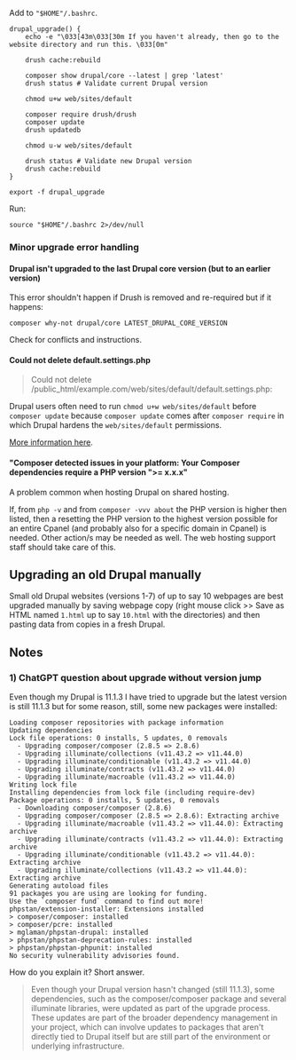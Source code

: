 Add to `"$HOME"/.bashrc`.

```shell
drupal_upgrade() {
	echo -e "\033[43m\033[30m If you haven't already, then go to the website directory and run this. \033[0m"

	drush cache:rebuild

	composer show drupal/core --latest | grep 'latest'
	drush status # Validate current Drupal version

	chmod u+w web/sites/default

	composer require drush/drush
	composer update
	drush updatedb

	chmod u-w web/sites/default

	drush status # Validate new Drupal version
	drush cache:rebuild
}

export -f drupal_upgrade
```

Run:

```shell
source "$HOME"/.bashrc 2>/dev/null
```

### Minor upgrade error handling

#### Drupal isn't upgraded to the last Drupal core version (but to an earlier version)

This error shouldn't happen if Drush is removed and re-required but if it happens:

```
composer why-not drupal/core LATEST_DRUPAL_CORE_VERSION
```

Check for conflicts and instructions.

#### Could not delete default.settings.php

> Could not delete /public_html/example.com/web/sites/default/default.settings.php:

Drupal users often need to run `chmod u+w web/sites/default` before `composer update` because `composer update` comes after `composer require` in which Drupal hardens the `web/sites/default` permissions.

[More information here](https://drupal.stackexchange.com/questions/314209/when-does-system-requirements-function-runs).

#### "Composer detected issues in your platform: Your Composer dependencies require a PHP version ">= x.x.x"

A problem common when hosting Drupal on shared hosting.

If, from `php -v` and from `composer -vvv about` the PHP version is higher then listed, then a resetting the PHP version to the highest version possible for an entire Cpanel (and probably also for a specific domain in Cpanel) is needed. Other action/s may be needed as well. The web hosting support staff should take care of this.

## Upgrading an old Drupal manually

Small old Drupal websites (versions 1-7) of up to say 10 webpages are best upgraded manually by saving webpage copy (right mouse click >> Save as HTML named `1.html` up to say `10.html` with the directories) and then pasting data from copies in a fresh Drupal.

## Notes

### 1) ChatGPT question about upgrade without version jump

Even though my Drupal is 11.1.3 I have tried to upgrade but the latest version is still 11.1.3 but for some reason, still, some new packages were installed:

```
Loading composer repositories with package information
Updating dependencies
Lock file operations: 0 installs, 5 updates, 0 removals
  - Upgrading composer/composer (2.8.5 => 2.8.6)
  - Upgrading illuminate/collections (v11.43.2 => v11.44.0)
  - Upgrading illuminate/conditionable (v11.43.2 => v11.44.0)
  - Upgrading illuminate/contracts (v11.43.2 => v11.44.0)
  - Upgrading illuminate/macroable (v11.43.2 => v11.44.0)
Writing lock file
Installing dependencies from lock file (including require-dev)
Package operations: 0 installs, 5 updates, 0 removals
  - Downloading composer/composer (2.8.6)
  - Upgrading composer/composer (2.8.5 => 2.8.6): Extracting archive
  - Upgrading illuminate/macroable (v11.43.2 => v11.44.0): Extracting archive
  - Upgrading illuminate/contracts (v11.43.2 => v11.44.0): Extracting archive
  - Upgrading illuminate/conditionable (v11.43.2 => v11.44.0): Extracting archive
  - Upgrading illuminate/collections (v11.43.2 => v11.44.0): Extracting archive
Generating autoload files
91 packages you are using are looking for funding.
Use the `composer fund` command to find out more!
phpstan/extension-installer: Extensions installed
> composer/composer: installed
> composer/pcre: installed
> mglaman/phpstan-drupal: installed
> phpstan/phpstan-deprecation-rules: installed
> phpstan/phpstan-phpunit: installed
No security vulnerability advisories found.
```

How do you explain it? Short answer.

> Even though your Drupal version hasn't changed (still 11.1.3), some dependencies, such as the composer/composer package and several illuminate libraries, were updated as part of the upgrade process. These updates are part of the broader dependency management in your project, which can involve updates to packages that aren't directly tied to Drupal itself but are still part of the environment or underlying infrastructure.
